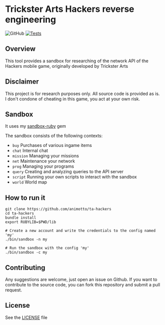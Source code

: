 # Trickster Arts Hackers reverse engineering
![GitHub](https://img.shields.io/github/license/animotto/ta-hackers)
[![Tests](https://github.com/animotto/ta-hackers/actions/workflows/tests.yml/badge.svg)](https://github.com/animotto/ta-hackers/actions/workflows/tests.yml)

## Overview
This tool provides a sandbox for researching of the network API of the Hackers mobile game, originally developed by Trickster Arts

## Disclaimer
This project is for research purposes only. All source code is provided as is. I don't condone of cheating in this game, you act at your own risk.

## Sandbox
It uses my [sandbox-ruby](https://github.com/animotto/sandbox-ruby) gem

The sandbox consists of the following contexts:
- `buy` Purchases of various ingame items
- `chat` Internal chat
- `mission` Managing your missions
- `net` Maintenance your network
- `prog` Managing your programs
- `query` Creating and analyzing queries to the API server
- `script` Running your own scripts to interact with the sandbox
- `world` World map

## How to run it

```console
git clone https://github.com/animotto/ta-hackers
cd ta-hackers
bundle install
export RUBYLIB=$PWD/lib

# Create a new account and write the credentials to the config named 'my'
./bin/sandbox -n my

# Run the sandbox with the config 'my'
./bin/sandbox -c my
```

## Contributing

Any suggestions are welcome, just open an issue on Github. If you want to contribute to the source code, you can fork this repository and submit a pull request.

## License
See the [LICENSE](LICENSE) file
